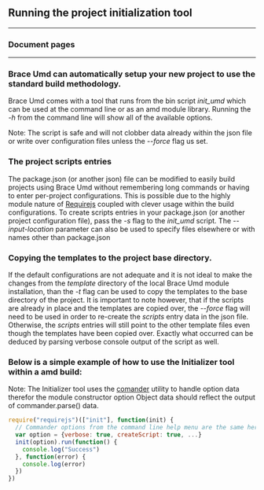 ## Running the project initialization tool

---
### Document pages

---


### Brace Umd can automatically setup your new project to use the standard build methodology.

Brace Umd comes with a tool that runs from the bin script *init_umd* which can be used at the command line or as an amd module library. Running the *-h* from the command line will show all of the available options.

Note: The script is safe and will not clobber data already within the json file or write over configuration files unless the *--force* flag us set.

### The project scripts entries
  The package.json (or another json) file can be modified to easily build projects using Brace Umd without remembering long commands or having to enter per-project configurations. This is possible due to the highly module nature of [Requirejs](https://github.com/requirejs) coupled with clever usage within the build configurations. To create scripts entries in your package.json (or another project configuration file), pass the *-s* flag to the *init_umd* script. The *--input-location* parameter can also be used to specify files elsewhere or with names other than package.json

### Copying the templates to the project base directory.
If the default configurations are not adequate and it is not ideal to make the changes from the *template* directory of the local Brace Umd module installation, than the *-t* flag can be used to copy the templates to the base directory of the project. It is important to note however, that if the scripts are already in place and the templates are copied over, the *--force* flag will need to be used in order to re-create the *scripts* entry data in the json file. Otherwise, the *scripts* entries will still point to the other template files even though the templates have been copied over. Exactly what occurred can be deduced by parsing verbose console output of the script as well.

### Below is a simple example of how to use the Initializer tool within a amd build:

Note: The Initializer tool uses the [comander](https://github.com/tj/commander.js) utility to handle option data therefor the module constructor option Object data should reflect the output of commander.parse() data.

```javascript
require("requirejs")(["init"], function(init) {
  // Commander options from the command line help menu are the same here.
  var option = {verbose: true, createScript: true, ...}
  init(option).run(function() {
    console.log("Success")
  }, function(error) {
    console.log(error)
  })
})
```
